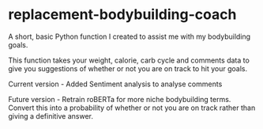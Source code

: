 # replacement-bodybuilding-coach
A short, basic Python function I created to assist me with my bodybuilding goals.

This function takes your weight, calorie, carb cycle and comments data to give you suggestions of whether or not you are on track to hit your goals. 

Current version - Added Sentiment analysis to analyse comments

Future version - Retrain roBERTa for more niche bodybuilding terms. Convert this into a probability of whether or not you are on track rather than giving a definitive answer.
